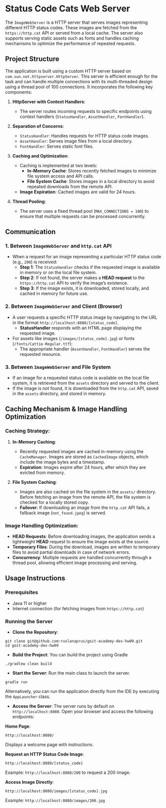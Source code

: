 # Status Code Cats Web Server

The `ImageWebServer` is a HTTP server that serves images representing different HTTP status codes. These images are fetched from the `https://http.cat` API or served from a local cache. The server also supports serving static assets such as fonts and handles caching mechanisms to optimize the performance of repeated requests.

## Project Structure

The application is built using a custom HTTP server based on `com.sun.net.httpserver.HttpServer`. This server is efficient enough for the task and can handle multiple connections with its multi-threaded design using a thread pool of 100 connections. It incorporates the following key components:

1. **HttpServer with Context Handlers**:

    - The server routes incoming requests to specific endpoints using context handlers (`StatusHandler`, `AssetHandler`, `FontHandler`).
2. **Separation of Concerns**:

    - `StatusHandler`: Handles requests for HTTP status code images.
    - `AssetHandler`: Serves image files from a local directory.
    - `FontHandler`: Serves static font files.
3. **Caching and Optimization**:

    - Caching is implemented at two levels:
        - **In-Memory Cache**: Stores recently fetched images to minimize file system access and API calls.
        - **File System Cache**: Stores images in a local directory to avoid repeated downloads from the remote API.
    - **Image Expiration**: Cached images are valid for 24 hours.
4. **Thread Pooling**:

    - The server uses a fixed thread pool (`MAX_CONNECTIONS = 100`) to ensure that multiple requests can be processed concurrently.

## Communication

### 1. Between `ImageWebServer` and `http.cat` API

- When a request for an image representing a particular HTTP status code (e.g., `200`) is received:
    - **Step 1**: The `StatusHandler` checks if the requested image is available in memory or on the local file system.
    - **Step 2**: If not found, the server makes a **HEAD request** to the `https://http.cat` API to verify the image’s existence.
    - **Step 3**: If the image exists, it is downloaded, stored locally, and cached in memory for future use.

### 2. Between `ImageWebServer` and Client (Browser)

- A user requests a specific HTTP status image by navigating to the URL in the format `http://localhost:8080/[status_code]`.
    - **StatusHandler** responds with an HTML page displaying the requested image.
- For assets like images (`/images/[status_code].jpg`) or fonts (`/fonts/Cattie-Regular.ttf`):
    - The appropriate handler (`AssetHandler`, `FontHandler`) serves the requested resource.

### 3. Between `ImageWebServer` and File System

- If an image for a requested status code is available on the local file system, it is retrieved from the `assets` directory and served to the client.
- If the image is not found, it is downloaded from the `http.cat` API, saved in the `assets` directory, and stored in memory.

## Caching Mechanism & Image Handling Optimization

### Caching Strategy:

1. **In-Memory Caching**:

    - Recently requested images are cached in-memory using the `CacheManager`. Images are stored as `CachedImage` objects, which include the image bytes and a timestamp.
    - **Expiration**: Images expire after 24 hours, after which they are evicted from memory.
2. **File System Caching**:

    - Images are also cached on the file system in the `assets/` directory. Before fetching an image from the remote API, the file system is checked for a locally stored copy.
    - **Failover**: If downloading an image from the `http.cat` API fails, a fallback image (`not_found.jpeg`) is served.

### Image Handling Optimization:

- **HEAD Requests**: Before downloading images, the application sends a lightweight **HEAD** request to ensure the image exists at the source.
- **Temporary Files**: During the download, images are written to temporary files to avoid partial downloads in case of network errors.
- **Concurrency**: Multiple requests are handled concurrently through a thread pool, allowing efficient image processing and serving.

## Usage Instructions

### Prerequisites

- Java 11 or higher
- Internet connection (for fetching images from `https://http.cat`)

### Running the Server

- **Clone the Repository**:

```shell
git clone git@github.com:ruslanaprus/goit-academy-dev-hw09.git
cd goit-academy-dev-hw09
```

- **Build the Project**: You can build the project using Gradle

```shell
./gradlew clean build
```

- **Start the Server**: Run the main class to launch the server.

```shell
gradle run
```

  Alternatively, you can run the application directly from the IDE by executing the `AppLauncher` class.

- **Access the Server**: The server runs by default on `http://localhost:8080`. Open your browser and access the following endpoints:

**Home Page**:
  ```shell
http://localhost:8080/
  ```

Displays a welcome page with instructions.

**Request an HTTP Status Code Image**:
  ```shell
http://localhost:8080/[status_code]
  ```
Example: `http://localhost:8080/200` to request a 200 image.
   
**Access Image Directly**:

```shell
http://localhost:8080/images/[status_code].jpg
```
Example: `http://localhost:8080/images/200.jpg`